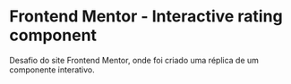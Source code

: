 # Frontend Mentor - Interactive rating component
Desafio do site Frontend Mentor, onde foi criado uma réplica de um componente interativo.
